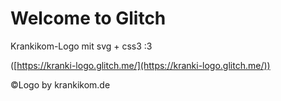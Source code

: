 Welcome to Glitch
=================

Krankikom-Logo mit svg + css3 :3

([https://kranki-logo.glitch.me/](https://kranki-logo.glitch.me/))

©Logo by krankikom.de